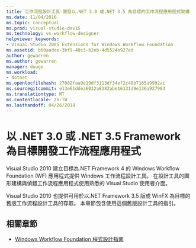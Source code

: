 ```yaml
---
title: 工作流程設計工具-開發以.NET 3.0 或.NET 3.5 為目標的工作流程應用程式架構
ms.date: 11/04/2016
ms.topic: conceptual
ms.prod: visual-studio-dev15
ms.technology: vs-workflow-designer
helpviewer_keywords:
- Visual Studio 2005 Extensions for Windows Workflow Foundation
ms.assetid: b60aadee-3bf9-48c3-b2eb-4d5524e927ad
author: gewarren
ms.author: gewarren
manager: douge
ms.workload:
- dotnet
ms.openlocfilehash: 27082faa9e19df3113df34ef2c48b7165a9992ac
ms.sourcegitcommit: e13e61ddea6032a8282abe16131d9e136a927984
ms.translationtype: MT
ms.contentlocale: zh-TW
ms.lasthandoff: 04/26/2018
---
```

# <a name="developing-workflow-applications-targeting-the-net-30-or-net-35-framework"></a>以 .NET 3.0 或 .NET 3.5 Framework 為目標開發工作流程應用程式

Visual Studio 2010 建立目標為.NET Framework 4 的 Windows Workflow Foundation (WF) 應用程式提供 Windows 工作流程設計工具。 在設計工具的圖形建構與偵錯工作流程應用程式使用熟悉的 Visual Studio 使用者介面。

Visual Studio 2010 也提供可用於以.NET Framework 3.5 版或 WinFX 為目標的舊版工作流程設計工具的存取。 本章節包含使用這個舊版設計工具的指引。

## <a name="related-sections"></a>相關章節

- [Windows Workflow Foundation 程式設計指南](http://go.microsoft.com/fwlink?LinkID=65012)